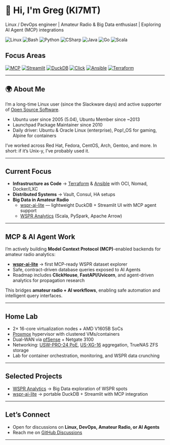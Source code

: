 # 👋 Hi, I'm Greg (KI7MT)

Linux / DevOps engineer | Amateur Radio & Big Data enthusiast | Exploring AI Agent (MCP) integrations

![Linux](https://img.shields.io/badge/Linux-Advanced-teal?style=flat-square)
![Bash](https://img.shields.io/badge/Bash-Advanced-teal?style=flat-square)
![Python](https://img.shields.io/badge/Python-Advanced-teal?style=flat-square)
![CSharp](https://img.shields.io/badge/CSharp-Intermediate-ffea00?style=flat-square)
![Java](https://img.shields.io/badge/Java-Intermediate-ffea00?style=flat-square)
![Go](https://img.shields.io/badge/Go-Learning-orange?style=flat-square)
![Scala](https://img.shields.io/badge/Scala-Learning-orange?style=flat-square)

## Focus Areas

[![MCP](https://img.shields.io/badge/AI--Agent_Ready-MCP-green?style=flat-square)](https://modelcontextprotocol.io/)
[![Streamlit](https://img.shields.io/badge/UI-Streamlit-blue?style=flat-square)](https://streamlit.io/)
[![DuckDB](https://img.shields.io/badge/Database-DuckDB-blue?style=flat-square)](https://duckdb.org/)
[![Click](https://img.shields.io/badge/CLI-Click-005571?style=flat-square)](https://click.palletsprojects.com/)
[![Ansible](https://img.shields.io/badge/IaC-Ansible-black?style=flat-square)](https://www.ansible.com/)
[![Terraform](https://img.shields.io/badge/IaC-Terraform-844FBA?style=flat-square)](https://www.terraform.io/)

---

## 🌍 About Me
I’m a long-time Linux user (since the Slackware days) and active supporter of [Open Source Software][].
- Ubuntu user since 2005 (5.04), Ubuntu Member since ~2013
- Launchpad Package Maintainer since 2010
- Daily driver: Ubuntu & Oracle Linux (enterprise), Pop!\_OS for gaming, Alpine for containers

I’ve worked across Red Hat, Fedora, CentOS, Arch, Gentoo, and more. In short: if it’s Unix-y, I’ve probably used it.

---

## Current Focus
- **Infrastructure as Code** → [Terraform][] & [Ansible][] with OCI, Nomad, Docker/LXC
- **Distributed Systems** → Vault, Consul, HA setups
- **Big Data in Amateur Radio**
  - [wspr-ai-lite](https://github.com/KI7MT/wspr-ai-lite) — lightweight DuckDB + Streamlit UI with MCP agent support
  - [WSPR Analytics][] (Scala, PySpark, Apache Arrow)

---

## MCP & AI Agent Work
I’m actively building **Model Context Protocol (MCP)**-enabled backends for amateur radio analytics:

- **[wspr-ai-lite](https://github.com/KI7MT/wspr-ai-lite)** → first MCP-ready WSPR dataset explorer
- Safe, contract-driven database queries exposed to AI Agents
- Roadmap includes **ClickHouse**, **FastAPI/Uvicorn**, and agent-driven analytics for propagation research

This bridges **amateur radio + AI workflows**, enabling safe automation and intelligent query interfaces.

---

## Home Lab
- 2× 16-core virtualization nodes + AMD V1605B SoCs
- [Proxmox][] hypervisor with clustered VMs/containers
- Dual-WAN via [pfSense][] + Netgate 3100
- Networking: [USW-PRO-24 PoE][], [US-XG-16][] aggregation, TrueNAS ZFS storage
- Lab for container orchestration, monitoring, and WSPR data crunching

---

## Selected Projects
- [WSPR Analytics][] → Big Data exploration of WSPR spots
- [wspr-ai-lite](https://github.com/KI7MT/wspr-ai-lite) → portable DuckDB + Streamlit with MCP integration

---

## Let’s Connect
- Open for discussions on **Linux, DevOps, Amateur Radio, or AI Agents**
- Reach me on [GitHub Discussions](https://github.com/KI7MT/wspr-ai-lite/discussions)

---

<!-- Links (kept from your original for consistency) -->
[Open Source Software]: https://opensource.com/resources/what-open-source
[WSPR Analytics]: https://github.com/KI7MT/wspr-analytics
[WSPR]: https://www.physics.princeton.edu/pulsar/k1jt/wspr.html
[WSPRDAEMON]: http://wsprdaemon.org/
[Terraform]: https://www.terraform.io/
[Ansible]: https://www.ansible.com/
[Infastructure as Code]: https://developer.oracle.com/infrastructure-as-code/
[Nomad]: https://www.nomadproject.io/
[Proxmox]: https://www.proxmox.com/en/
[pfSense]: https://www.pfsense.org/
[US-XG-16]: https://store.ui.com/collections/unifi-network-switching/products/unifi-switch-16-xg
[USW-PRO-24 PoE]: https://store.ui.com/collections/unifi-network-switching/products/usw-pro-24-poe
[TrueNAS Core]: https://www.truenas.com/truenas-core/
[WSJTX UDP REST API]: https://github.com/KI7MT/wsjtx-logapi-go
